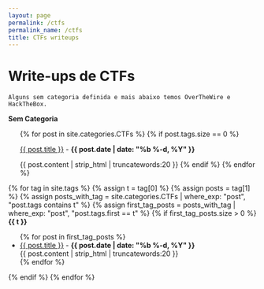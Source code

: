 ```yaml
---
layout: page
permalink: /ctfs
permalink_name: /ctfs
title: CTFs writeups
---
```


# Write-ups de CTFs
`Alguns sem categoria definida e mais abaixo temos OverTheWire e HackTheBox.`

<strong>Sem Categoria</strong>
<ul>
{% for post in site.categories.CTFs %}
  {% if post.tags.size == 0 %}
  <p><a href="{{ post.url }}">{{ post.title }}</a> - <b>{{ post.date | date: "%b %-d, %Y" }}</b></p>

  {{ post.content | strip_html | truncatewords:20 }}
  {% endif %}
{% endfor %}
</ul>

{% for tag in site.tags %}
  {% assign t = tag[0] %}
  {% assign posts = tag[1] %}
  {% assign posts_with_tag = site.categories.CTFs | where_exp: "post", "post.tags contains t" %}
  {% assign first_tag_posts = posts_with_tag | where_exp: "post", "post.tags.first == t" %}
  {% if first_tag_posts.size > 0 %}
    <strong>{{ t }}</strong>
    <ul>
      {% for post in first_tag_posts %}
        <li>
          <a href="{{ post.url }}">{{ post.title }}</a> - <b>{{ post.date | date: "%b %-d, %Y" }}</b><br>
          {{ post.content | strip_html | truncatewords:20 }}
        </li>
      {% endfor %}
    </ul>
  {% endif %}
{% endfor %}



